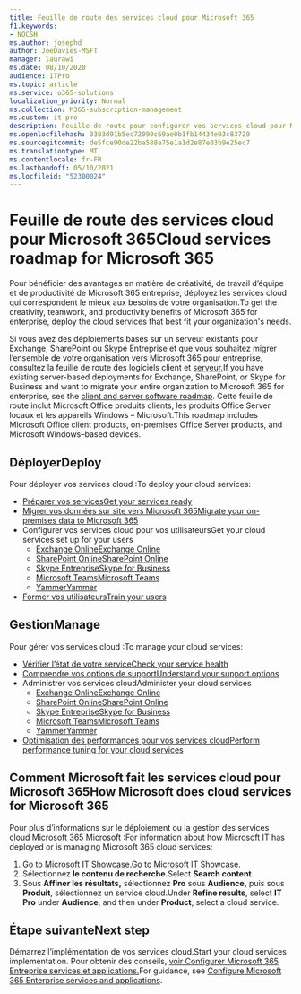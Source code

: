 ```yaml
---
title: Feuille de route des services cloud pour Microsoft 365
f1.keywords:
- NOCSH
ms.author: josephd
author: JoeDavies-MSFT
manager: laurawi
ms.date: 08/10/2020
audience: ITPro
ms.topic: article
ms.service: o365-solutions
localization_priority: Normal
ms.collection: M365-subscription-management
ms.custom: it-pro
description: Feuille de route pour configurer vos services cloud pour Microsoft 365.
ms.openlocfilehash: 3303d91b5ec72090c69ae0b1fb14434e03c83729
ms.sourcegitcommit: de5fce90de22ba588e75e1a1d2e87e03b9e25ec7
ms.translationtype: MT
ms.contentlocale: fr-FR
ms.lasthandoff: 05/10/2021
ms.locfileid: "52300024"
---
```

# <a name="cloud-services-roadmap-for-microsoft-365"></a><span data-ttu-id="fc1ce-103">Feuille de route des services cloud pour Microsoft 365</span><span class="sxs-lookup"><span data-stu-id="fc1ce-103">Cloud services roadmap for Microsoft 365</span></span>

<span data-ttu-id="fc1ce-104">Pour bénéficier des avantages en matière de créativité, de travail d’équipe et de productivité de Microsoft 365 entreprise, déployez les services cloud qui correspondent le mieux aux besoins de votre organisation.</span><span class="sxs-lookup"><span data-stu-id="fc1ce-104">To get the creativity, teamwork, and productivity benefits of Microsoft 365 for enterprise, deploy the cloud services that best fit your organization's needs.</span></span>

<span data-ttu-id="fc1ce-105">Si vous avez des déploiements basés sur un serveur existants pour Exchange, SharePoint ou Skype Entreprise et que vous souhaitez migrer l’ensemble de votre organisation vers Microsoft 365 pour entreprise, consultez la feuille de route des logiciels client et [serveur.](client-server-software-roadmap-microsoft-365.md)</span><span class="sxs-lookup"><span data-stu-id="fc1ce-105">If you have existing server-based deployments for Exchange, SharePoint, or Skype for Business and want to migrate your entire organization to Microsoft 365 for enterprise, see the [client and server software roadmap](client-server-software-roadmap-microsoft-365.md).</span></span> <span data-ttu-id="fc1ce-106">Cette feuille de route inclut Microsoft Office produits clients, les produits Office Server locaux et les appareils Windows &ndash; Microsoft.</span><span class="sxs-lookup"><span data-stu-id="fc1ce-106">This roadmap includes Microsoft Office client products, on-premises Office Server products, and Microsoft Windows&ndash;based devices.</span></span>

## <a name="deploy"></a><span data-ttu-id="fc1ce-107">Déployer</span><span class="sxs-lookup"><span data-stu-id="fc1ce-107">Deploy</span></span>

<span data-ttu-id="fc1ce-108">Pour déployer vos services cloud :</span><span class="sxs-lookup"><span data-stu-id="fc1ce-108">To deploy your cloud services:</span></span>

- [<span data-ttu-id="fc1ce-109">Préparer vos services</span><span class="sxs-lookup"><span data-stu-id="fc1ce-109">Get your services ready</span></span>](configure-services-and-applications.md)
- [<span data-ttu-id="fc1ce-110">Migrer vos données sur site vers Microsoft 365</span><span class="sxs-lookup"><span data-stu-id="fc1ce-110">Migrate your on-premises data to Microsoft 365</span></span>](migrate-data-to-office-365.md)
- <span data-ttu-id="fc1ce-111">Configurer vos services cloud pour vos utilisateurs</span><span class="sxs-lookup"><span data-stu-id="fc1ce-111">Get your cloud services set up for your users</span></span>
  - [<span data-ttu-id="fc1ce-112">Exchange Online</span><span class="sxs-lookup"><span data-stu-id="fc1ce-112">Exchange Online</span></span>](/Exchange/exchange-online)
  - [<span data-ttu-id="fc1ce-113">SharePoint Online</span><span class="sxs-lookup"><span data-stu-id="fc1ce-113">SharePoint Online</span></span>](/sharepoint/sharepoint-online)
  - [<span data-ttu-id="fc1ce-114">Skype Entreprise</span><span class="sxs-lookup"><span data-stu-id="fc1ce-114">Skype for Business</span></span>](/SkypeForBusiness/skype-for-business-online)
  - [<span data-ttu-id="fc1ce-115">Microsoft Teams</span><span class="sxs-lookup"><span data-stu-id="fc1ce-115">Microsoft Teams</span></span>](/MicrosoftTeams/Teams-overview)
  - [<span data-ttu-id="fc1ce-116">Yammer</span><span class="sxs-lookup"><span data-stu-id="fc1ce-116">Yammer</span></span>](https://support.office.com/article/e1464355-1f97-49ac-b2aa-dd320b179dbe)
- [<span data-ttu-id="fc1ce-117">Former vos utilisateurs</span><span class="sxs-lookup"><span data-stu-id="fc1ce-117">Train your users</span></span>](/office365/admin/admin-overview/get-started-with-office-365#training-resources-for-your-users)

## <a name="manage"></a><span data-ttu-id="fc1ce-118">Gestion</span><span class="sxs-lookup"><span data-stu-id="fc1ce-118">Manage</span></span>

<span data-ttu-id="fc1ce-119">Pour gérer vos services cloud :</span><span class="sxs-lookup"><span data-stu-id="fc1ce-119">To manage your cloud services:</span></span> 

- [<span data-ttu-id="fc1ce-120">Vérifier l’état de votre service</span><span class="sxs-lookup"><span data-stu-id="fc1ce-120">Check your service health</span></span>](view-service-health.md)
- [<span data-ttu-id="fc1ce-121">Comprendre vos options de support</span><span class="sxs-lookup"><span data-stu-id="fc1ce-121">Understand your support options</span></span>](../business-video/get-help-support.md)
- <span data-ttu-id="fc1ce-122">Administrer vos services cloud</span><span class="sxs-lookup"><span data-stu-id="fc1ce-122">Administer your cloud services</span></span>
  - [<span data-ttu-id="fc1ce-123">Exchange Online</span><span class="sxs-lookup"><span data-stu-id="fc1ce-123">Exchange Online</span></span>](/Exchange/exchange-online)
  - [<span data-ttu-id="fc1ce-124">SharePoint Online</span><span class="sxs-lookup"><span data-stu-id="fc1ce-124">SharePoint Online</span></span>](https://support.office.com/article/79eb0420-8cbd-4bcb-a90b-ddc7d3ab4b3a)
  - [<span data-ttu-id="fc1ce-125">Skype Entreprise</span><span class="sxs-lookup"><span data-stu-id="fc1ce-125">Skype for Business</span></span>](/SkypeForBusiness/skype-for-business-online)
  - [<span data-ttu-id="fc1ce-126">Microsoft Teams</span><span class="sxs-lookup"><span data-stu-id="fc1ce-126">Microsoft Teams</span></span>](//MicrosoftTeams/quality-of-experience-review-guide)
  - [<span data-ttu-id="fc1ce-127">Yammer</span><span class="sxs-lookup"><span data-stu-id="fc1ce-127">Yammer</span></span>](https://support.office.com/article/e1464355-1f97-49ac-b2aa-dd320b179dbe)
- [<span data-ttu-id="fc1ce-128">Optimisation des performances pour vos services cloud</span><span class="sxs-lookup"><span data-stu-id="fc1ce-128">Perform performance tuning for your cloud services</span></span>](tune-microsoft-365-performance.md)

## <a name="how-microsoft-does-cloud-services-for-microsoft-365"></a><span data-ttu-id="fc1ce-129">Comment Microsoft fait les services cloud pour Microsoft 365</span><span class="sxs-lookup"><span data-stu-id="fc1ce-129">How Microsoft does cloud services for Microsoft 365</span></span>

<span data-ttu-id="fc1ce-130">Pour plus d’informations sur le déploiement ou la gestion des services cloud Microsoft 365 Microsoft :</span><span class="sxs-lookup"><span data-stu-id="fc1ce-130">For information about how Microsoft IT has deployed or is managing Microsoft 365 cloud services:</span></span>

1. <span data-ttu-id="fc1ce-131">Go to [Microsoft IT Showcase](https://www.microsoft.com/itshowcase).</span><span class="sxs-lookup"><span data-stu-id="fc1ce-131">Go to [Microsoft IT Showcase](https://www.microsoft.com/itshowcase).</span></span>
2. <span data-ttu-id="fc1ce-132">Sélectionnez **le contenu de recherche.**</span><span class="sxs-lookup"><span data-stu-id="fc1ce-132">Select **Search content**.</span></span>
3. <span data-ttu-id="fc1ce-133">Sous **Affiner les résultats,** sélectionnez **Pro** sous **Audience,** puis sous **Produit**, sélectionnez un service cloud.</span><span class="sxs-lookup"><span data-stu-id="fc1ce-133">Under **Refine results**, select **IT Pro** under **Audience**, and then under **Product**, select a cloud service.</span></span>

## <a name="next-step"></a><span data-ttu-id="fc1ce-134">Étape suivante</span><span class="sxs-lookup"><span data-stu-id="fc1ce-134">Next step</span></span>

<span data-ttu-id="fc1ce-135">Démarrez l’implémentation de vos services cloud.</span><span class="sxs-lookup"><span data-stu-id="fc1ce-135">Start your cloud services implementation.</span></span> <span data-ttu-id="fc1ce-136">Pour obtenir des conseils, [voir Configurer Microsoft 365 Entreprise services et applications.](configure-services-and-applications.md)</span><span class="sxs-lookup"><span data-stu-id="fc1ce-136">For guidance, see [Configure Microsoft 365 Enterprise services and applications](configure-services-and-applications.md).</span></span>